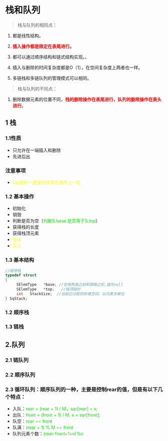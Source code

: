 # 栈和队列
>栈与队列的相同点：

1. 都是线性结构。

2. <font color = red>**插入操作都是限定在表尾进行。**</font>

3. 都可以通过顺序结构和链式结构实现。、

4. 插入与删除的时间复杂度都是O（1），在空间复杂度上两者也一样。

5. 多链栈和多链队列的管理模式可以相同。

>栈与队列的不同点：

1. 删除数据元素的位置不同，<font color = red>**栈的删除操作在表尾进行，队列的删除操作在表头进行**</font>。
## 1 栈
### 1.1性质
+ 只允许在一端插入和删除
+ 先进后出
### 注意事项
+ <font color = yellow>top指针一定是在栈顶元素的上一位</font>
### 1.2 基本操作
+ 初始化
+ 销毁
+ 判断是否为空（<font color = gree>判断S.base 是否等于S.top</font>）
+ 获得栈的长度
+ 获得栈顶元素
+ <font color = yellow>弹出</font>
+ <font color = yellow>压入</font>
### 1.3 基本结构
```c
//顺序栈
typedef struct
{
     SElemType   *base; //在栈构造之前和销毁之后,值为null
     SElemType   *top;   //栈顶指针
     int   StackSize;  //当前已分配的存储空间，以元素为单位
} SqStack;

```
### 1.2 顺序栈

### 1.3 链栈


## 2.队列
### 2.1 链队列
### 2.2 顺序队列
### 2.3 循环队列：顺序队列的一种，主要是控制rear的值，但是有以下几个特点：
+ 入队：<font color = gree>rear = (rear + 1) / M，sqr[rear] = x;</font>
+ 出队：<font color = gree>front = (front + 1) / M, x = sqr[front];</font>
+ 队空：<font color = gree>rear == front</font>
+ 队满：<font color = gree>(rear + 1) % M == front</font>
+ 队列元素个数：<font color = gree>(rear-front+1+n)%n</font>

